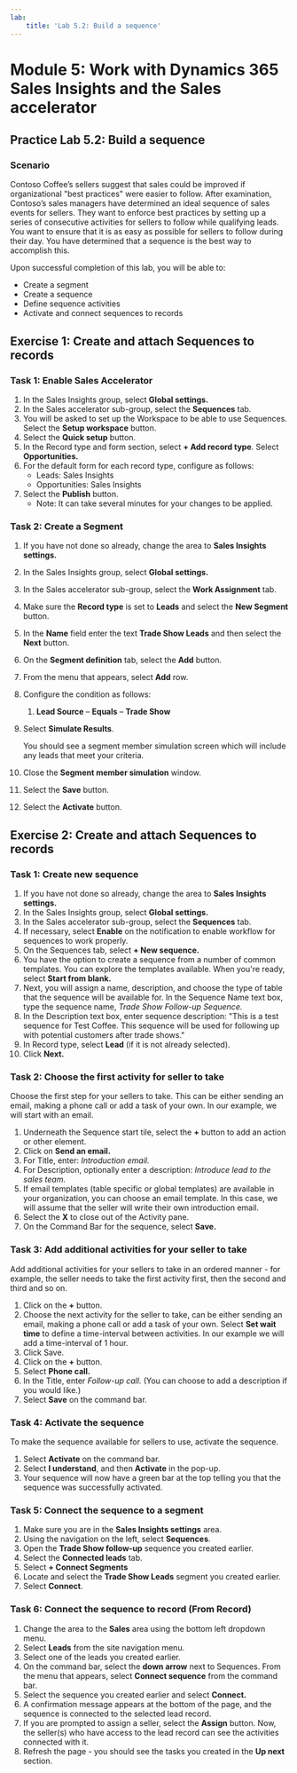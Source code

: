 ```yaml
---
lab:
    title: 'Lab 5.2: Build a sequence'
---
```


# Module 5: Work with Dynamics 365 Sales Insights and the Sales accelerator 

## Practice Lab 5.2: Build a sequence

### Scenario
Contoso Coffee’s sellers suggest that sales could be improved if organizational "best practices" were easier to follow. After examination, Contoso’s sales managers have determined an ideal sequence of sales events for sellers. They want to enforce best practices by setting up a series of consecutive activities for sellers to follow while qualifying leads. You want to ensure that it is as easy as possible for sellers to follow during their day. You have determined that a sequence is the best way to accomplish this.

Upon successful completion of this lab, you will be able to:

-   Create a segment
-   Create a sequence
-   Define sequence activities
-   Activate and connect sequences to records

## Exercise 1: Create and attach Sequences to records

### Task 1: Enable Sales Accelerator

1.  In the Sales Insights group, select **Global settings.**
2.  In the Sales accelerator sub-group, select the **Sequences** tab.
3.  You will be asked to set up the Workspace to be able to use Sequences. Select the **Setup workspace** button.
4.  Select the **Quick setup** button.
5.  In the Record type and form section, select **+ Add record type**. Select **Opportunities.**
6.  For the default form for each record type, configure as follows:
    -   Leads: Sales Insights
    -   Opportunities: Sales Insights
7.  Select the **Publish** button.
    -   Note: It can take several minutes for your changes to be applied.

### Task 2: Create a Segment

1.  If you have not done so already, change the area to **Sales Insights settings.**
2.  In the Sales Insights group, select **Global settings.**
3.  In the Sales accelerator sub-group, select the **Work Assignment** tab.
4.  Make sure the **Record type** is set to **Leads** and select the **New Segment** button.
5.  In the **Name** field enter the text **Trade Show Leads** and then select the **Next** button.
6.  On the **Segment definition** tab, select the **Add** button.
7.  From the menu that appears, select **Add** row.
8.  Configure the condition as follows:
    1.  **Lead Source** – **Equals** – **Trade Show**
9.  Select **Simulate Results**.

    You should see a segment member simulation screen which will include any leads that meet your criteria.

10. Close the **Segment member simulation** window.
11. Select the **Save** button.
12. Select the **Activate** button.

## Exercise 2: Create and attach Sequences to records

### Task 1: Create new sequence

1.  If you have not done so already, change the area to **Sales Insights settings.**
2.  In the Sales Insights group, select **Global settings.**
3.  In the Sales accelerator sub-group, select the **Sequences** tab.
4.  If necessary, select **Enable** on the notification to enable workflow for sequences to work properly.
5.  On the Sequences tab, select **+ New sequence.**
6.  You have the option to create a sequence from a number of common templates. You can explore the templates available. When you're ready, select **Start from blank.**
7.  Next, you will assign a name, description, and choose the type of table that the sequence will be available for. In the Sequence Name text box, type the sequence name, *Trade Show Follow-up Sequence.*
8.  In the Description text box, enter sequence description: "This is a test sequence for Test Coffee. This sequence will be used for following up with potential customers after trade shows."
9.  In Record type, select **Lead** (if it is not already selected).
10. Click **Next.**

### Task 2: Choose the first activity for seller to take

Choose the first step for your sellers to take. This can be either sending an email, making a phone call or add a task of your own. In our example, we will start with an email.

1.  Underneath the Sequence start tile, select the **+** button to add an action or other element.
2.  Click on **Send an email.**
3.  For Title, enter: *Introduction email.*
4.  For Description, optionally enter a description: *Introduce lead to the sales team.*
5.  If email templates (table specific or global templates) are available in your organization, you can choose an email template. In this case, we will assume that the seller will write their own introduction email.
6.  Select the **X** to close out of the Activity pane.
7.  On the Command Bar for the sequence, select **Save.**

### Task 3: Add additional activities for your seller to take

Add additional activities for your sellers to take in an ordered manner - for example, the seller needs to take the first activity first, then the second and third and so on.

1.  Click on the **+** button.
2.  Choose the next activity for the seller to take, can be either sending an email, making a phone call or add a task of your own. Select **Set wait time** to define a time-interval between activities. In our example we will add a time-interval of 1 hour.
3.  Click Save.
4.  Click on the **+** button.
5.  Select **Phone call.**
6.  In the Title, enter *Follow-up call.* (You can choose to add a description if you would like.)
7.  Select **Save** on the command bar.

### Task 4: Activate the sequence

To make the sequence available for sellers to use, activate the sequence.

1.  Select **Activate** on the command bar.
2.  Select **I understand**, and then **Activate** in the pop-up.
3.  Your sequence will now have a green bar at the top telling you that the sequence was successfully activated.

### Task 5: Connect the sequence to a segment

1.  Make sure you are in the **Sales Insights settings** area.
2.  Using the navigation on the left, select **Sequences**.
3.  Open the **Trade Show follow-up** sequence you created earlier.
4.  Select the **Connected leads** tab.
5.  Select **+ Connect Segments**
6.  Locate and select the **Trade Show Leads** segment you created earlier.
7.  Select **Connect**.

### Task 6: Connect the sequence to record (From Record)

1.  Change the area to the **Sales** area using the bottom left dropdown menu.
2.  Select **Leads** from the site navigation menu.
3.  Select one of the leads you created earlier.
4.  On the command bar, select the **down arrow** next to Sequences. From the menu that appears, select **Connect sequence** from the command bar.
5.  Select the sequence you created earlier and select **Connect.**
6.  A confirmation message appears at the bottom of the page, and the sequence is connected to the selected lead record.
7.  If you are prompted to assign a seller, select the **Assign** button. Now, the seller(s) who have access to the lead record can see the activities connected with it.
8.  Refresh the page - you should see the tasks you created in the **Up next** section.

